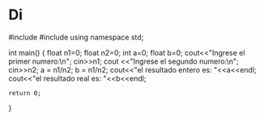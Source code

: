 # Di
#include <iostream>
#include <cmath>
using namespace std;

int main() {
    float n1=0;
    float n2=0;
    int a=0;
    float b=0;
    cout<<"Ingrese el primer numero:\n";
    cin>>n1;
    cout <<"Ingrese el segundo numero:\n";
    cin>>n2;
    a = n1/n2;
    b = n1/n2;
    cout<<"el resultado entero es: "<<a<<endl;
    cout<<"el resultado real es: "<<b<<endl;

    return 0;


}
